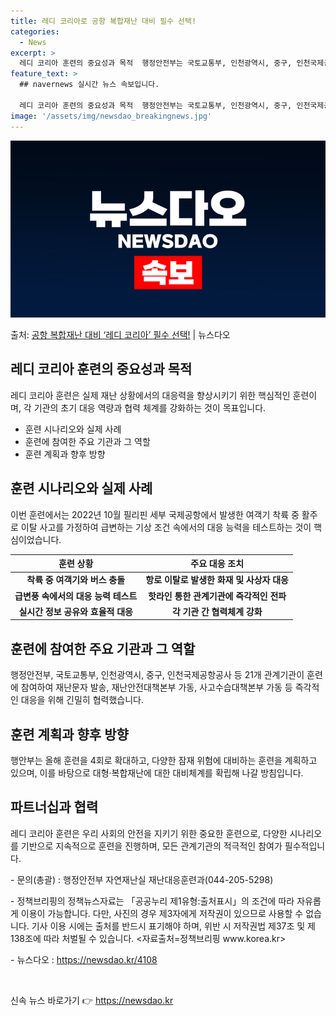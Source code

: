 ```yaml
---
title: 레디 코리아로 공항 복합재난 대비 필수 선택!
categories:
  - News
excerpt: >
  레디 코리아 훈련의 중요성과 목적  행정안전부는 국토교통부, 인천광역시, 중구, 인천국제공항공사 등 21개 …
feature_text: >
  ## navernews 실시간 뉴스 속보입니다.

  레디 코리아 훈련의 중요성과 목적  행정안전부는 국토교통부, 인천광역시, 중구, 인천국제공항공사 등 21개 …
image: '/assets/img/newsdao_breakingnews.jpg'
---
```


![뉴스다오 속보](/assets/img/newsdao_breakingnews.jpg)

<p>출처: <a href="https://newsdao.kr/4108" rel="dofollow">공항 복합재난 대비 ‘레디 코리아’ 필수 선택!</a> | 뉴스다오</p>

<h2 data-ke-size="size26">레디 코리아 훈련의 중요성과 목적</h2>
<p data-ke-size="size16">레디 코리아 훈련은 실제 재난 상황에서의 대응력을 향상시키기 위한 핵심적인 훈련이며, 각 기관의 초기 대응 역량과 협력 체계를 강화하는 것이 목표입니다.</p>
<ul>
<li>훈련 시나리오와 실제 사례</li>
<li>훈련에 참여한 주요 기관과 그 역할</li>
<li>훈련 계획과 향후 방향</li>
</ul>

<h2 data-ke-size="size26">훈련 시나리오와 실제 사례</h2>
<p data-ke-size="size16">이번 훈련에서는 2022년 10월 필리핀 세부 국제공항에서 발생한 여객기 착륙 중 활주로 이탈 사고를 가정하여 급변하는 기상 조건 속에서의 대응 능력을 테스트하는 것이 핵심이었습니다.</p>
<table>
<thead>
<tr>
<th>훈련 상황</th>
<th>주요 대응 조치</th>
</tr>
</thead>
<tbody>
<tr>
<td style="text-align: center; height: 17px;"><b>착륙 중 여객기와 버스 충돌</b></td>
<td style="text-align: center; height: 17px;"><b>항로 이탈로 발생한 화재 및 사상자 대응</b></td>
</tr>
<tr>
<td style="text-align: center; height: 17px;"><b>급변풍 속에서의 대응 능력 테스트</b></td>
<td style="text-align: center; height: 17px;"><b>핫라인 통한 관계기관에 즉각적인 전파</b></td>
</tr>
<tr>
<td style="text-align: center; height: 17px;"><b>실시간 정보 공유와 효율적 대응</b></td>
<td style="text-align: center; height: 17px;"><b>각 기관 간 협력체계 강화</b></td>
</tr>
</tbody>
</table>

<h2 data-ke-size="size26">훈련에 참여한 주요 기관과 그 역할</h2>
<p data-ke-size="size16">행정안전부, 국토교통부, 인천광역시, 중구, 인천국제공항공사 등 21개 관계기관이 훈련에 참여하여 재난문자 발송, 재난안전대책본부 가동, 사고수습대책본부 가동 등 즉각적인 대응을 위해 긴밀히 협력했습니다.</p>

<h2 data-ke-size="size26">훈련 계획과 향후 방향</h2>
<p data-ke-size="size16">행안부는 올해 훈련을 4회로 확대하고, 다양한 잠재 위험에 대비하는 훈련을 계획하고 있으며, 이를 바탕으로 대형·복합재난에 대한 대비체계를 확립해 나갈 방침입니다.</p>

<h2 data-ke-size="size26">파트너십과 협력</h2>
<p data-ke-size="size16">레디 코리아 훈련은 우리 사회의 안전을 지키기 위한 중요한 훈련으로, 다양한 시나리오를 기반으로 지속적으로 훈련을 진행하며, 모든 관계기관의 적극적인 참여가 필수적입니다.</p>
<p data-ke-size="size16">- 문의(총괄) : 행정안전부 자연재난실 재난대응훈련과(044-205-5298)</p>
<p data-ke-size="size16">- 정책브리핑의 정책뉴스자료는 「공공누리 제1유형:출처표시」의 조건에 따라 자유롭게 이용이 가능합니다. 다만, 사진의 경우 제3자에게 저작권이 있으므로 사용할 수 없습니다. 기사 이용 시에는 출처를 반드시 표기해야 하며, 위반 시 저작권법 제37조 및 제138조에 따라 처벌될 수 있습니다. <자료출처=정책브리핑 www.korea.kr></p>
<p data-ke-size="size16">- 뉴스다오 : <a href="https://newsdao.kr/4108">https://newsdao.kr/4108</a></p>
<p data-ke-size="size16">&nbsp;</p> 

신속 뉴스 바로가기 👉 <a href="https://newsdao.kr" rel="dofollow">https://newsdao.kr</a>


